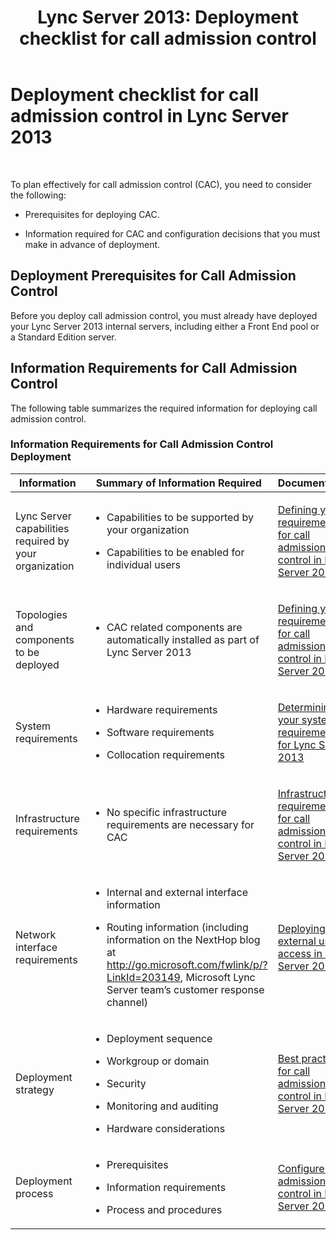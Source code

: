 ﻿---
title: 'Lync Server 2013: Deployment checklist for call admission control'
TOCTitle: Deployment checklist for call admission control
ms:assetid: 7e56a169-3e63-44ab-bf28-1fdeb52381c8
ms:mtpsurl: https://technet.microsoft.com/en-us/library/Gg398631(v=OCS.15)
ms:contentKeyID: 48184621
ms.date: 07/23/2014
mtps_version: v=OCS.15
---

# Deployment checklist for call admission control in Lync Server 2013

 


To plan effectively for call admission control (CAC), you need to consider the following:

  - Prerequisites for deploying CAC.

  - Information required for CAC and configuration decisions that you must make in advance of deployment.

## Deployment Prerequisites for Call Admission Control

Before you deploy call admission control, you must already have deployed your Lync Server 2013 internal servers, including either a Front End pool or a Standard Edition server.

## Information Requirements for Call Admission Control

The following table summarizes the required information for deploying call admission control.

### Information Requirements for Call Admission Control Deployment

<table>
<colgroup>
<col style="width: 33%" />
<col style="width: 33%" />
<col style="width: 33%" />
</colgroup>
<thead>
<tr class="header">
<th>Information</th>
<th>Summary of Information Required</th>
<th>Documentation</th>
</tr>
</thead>
<tbody>
<tr class="odd">
<td><p>Lync Server capabilities required by your organization</p></td>
<td><ul>
<li><p>Capabilities to be supported by your organization</p></li>
<li><p>Capabilities to be enabled for individual users</p></li>
</ul></td>
<td><p><a href="lync-server-2013-defining-your-requirements-for-call-admission-control.md">Defining your requirements for call admission control in Lync Server 2013</a></p></td>
</tr>
<tr class="even">
<td><p>Topologies and components to be deployed</p></td>
<td><ul>
<li><p>CAC related components are automatically installed as part of Lync Server 2013</p></li>
</ul>
<p></p></td>
<td><p><a href="lync-server-2013-defining-your-requirements-for-call-admission-control.md">Defining your requirements for call admission control in Lync Server 2013</a></p></td>
</tr>
<tr class="odd">
<td><p>System requirements</p></td>
<td><ul>
<li><p>Hardware requirements</p></li>
<li><p>Software requirements</p></li>
<li><p>Collocation requirements</p></li>
</ul>
<p></p></td>
<td><p><a href="lync-server-2013-determining-your-system-requirements.md">Determining your system requirements for Lync Server 2013</a></p></td>
</tr>
<tr class="even">
<td><p>Infrastructure requirements</p></td>
<td><ul>
<li><p>No specific infrastructure requirements are necessary for CAC</p></li>
</ul></td>
<td><p><a href="lync-server-2013-infrastructure-requirements-for-call-admission-control.md">Infrastructure requirements for call admission control in Lync Server 2013</a></p></td>
</tr>
<tr class="odd">
<td><p>Network interface requirements</p></td>
<td><ul>
<li><p>Internal and external interface information</p></li>
<li><p>Routing information (including information on the NextHop blog at <a href="http://go.microsoft.com/fwlink/p/?linkid=203149">http://go.microsoft.com/fwlink/p/?LinkId=203149</a>, Microsoft Lync Server team’s customer response channel)</p></li>
</ul></td>
<td><p><a href="lync-server-2013-deploying-external-user-access.md">Deploying external user access in Lync Server 2013</a></p></td>
</tr>
<tr class="even">
<td><p>Deployment strategy</p></td>
<td><ul>
<li><p>Deployment sequence</p></li>
<li><p>Workgroup or domain</p></li>
<li><p>Security</p></li>
<li><p>Monitoring and auditing</p></li>
<li><p>Hardware considerations</p></li>
</ul></td>
<td><p><a href="lync-server-2013-best-practices-for-call-admission-control.md">Best practices for call admission control in Lync Server 2013</a></p></td>
</tr>
<tr class="odd">
<td><p>Deployment process</p></td>
<td><ul>
<li><p>Prerequisites</p></li>
<li><p>Information requirements</p></li>
<li><p>Process and procedures</p></li>
</ul></td>
<td><p><a href="lync-server-2013-configure-call-admission-control.md">Configure call admission control in Lync Server 2013</a></p></td>
</tr>
</tbody>
</table>


